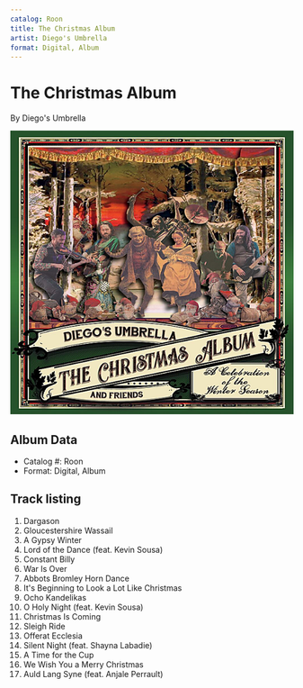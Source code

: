 ```yaml
---
catalog: Roon
title: The Christmas Album
artist: Diego's Umbrella
format: Digital, Album
---
```


# The Christmas Album

By Diego's Umbrella

![](../../assets/albumcovers/Diegos_Umbrella-The_Christmas_Album.png)

## Album Data

- Catalog #: Roon
- Format: Digital, Album


## Track listing


1. Dargason
2. Gloucestershire Wassail
3. A Gypsy Winter
4. Lord of the Dance (feat. Kevin Sousa)
5. Constant Billy
6. War Is Over
7. Abbots Bromley Horn Dance
8. It's Beginning to Look a Lot Like Christmas
9. Ocho Kandelikas
10. O Holy Night (feat. Kevin Sousa)
11. Christmas Is Coming
12. Sleigh Ride
13. Offerat Ecclesia
14. Silent Night (feat. Shayna Labadie)
15. A Time for the Cup
16. We Wish You a Merry Christmas
17. Auld Lang Syne (feat. Anjale Perrault)

